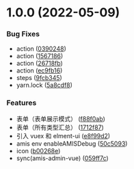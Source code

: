 # 1.0.0 (2022-05-09)

### Bug Fixes

- action ([0390248](https://github.com/h7ml/amis-admin-vue/commit/03902488211de72875e575172b2572b0d7ee6739))
- action ([1567186](https://github.com/h7ml/amis-admin-vue/commit/15671860d2369c1f12e202a3f7acd61ffd6d46e4))
- action ([26718fb](https://github.com/h7ml/amis-admin-vue/commit/26718fbab262e176256c14b35814f0e373d97a15))
- action ([ec9fb16](https://github.com/h7ml/amis-admin-vue/commit/ec9fb1619c892554d53aa7488fa714a61bf413fa))
- steps ([9fcb345](https://github.com/h7ml/amis-admin-vue/commit/9fcb345cf9638def6463c28d58645624fce5fd7f))
- yarn.lock ([5a8cdf8](https://github.com/h7ml/amis-admin-vue/commit/5a8cdf8b6024fe0fc76c95e7d21d18cb76148c8a))

### Features

- 表单（表单展示模式） ([f88f0ab](https://github.com/h7ml/amis-admin-vue/commit/f88f0abd4fed0e390190bd75966a36fc3e8796c5))
- 表单（所有类型汇总） ([1712f87](https://github.com/h7ml/amis-admin-vue/commit/1712f8773bead8b0d8ec75dc359125ec5f56d209))
- 引入 vuex 和 elment-ui ([e8f99d2](https://github.com/h7ml/amis-admin-vue/commit/e8f99d2379deccd218e35bd1cc56275fb7b228e7))
- amis env enableAMISDebug ([50c5093](https://github.com/h7ml/amis-admin-vue/commit/50c50937dfe0b7271a912448e045556d742cd669))
- icon ([b00268e](https://github.com/h7ml/amis-admin-vue/commit/b00268ebd7a18e0821b94baeecff3f827284ca0a))
- sync(amis-admin-vue) ([059ff7c](https://github.com/h7ml/amis-admin-vue/commit/059ff7cb462aa5a3f4a95e7229833588a6c8f42f))
